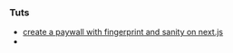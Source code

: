 
### Tuts
- [create a paywall with fingerprint and sanity on next.js](https://dev.to/hackmamba/create-a-paywall-on-a-nextjs-blog-using-fingerprint-and-sanity-4kf7)
- 